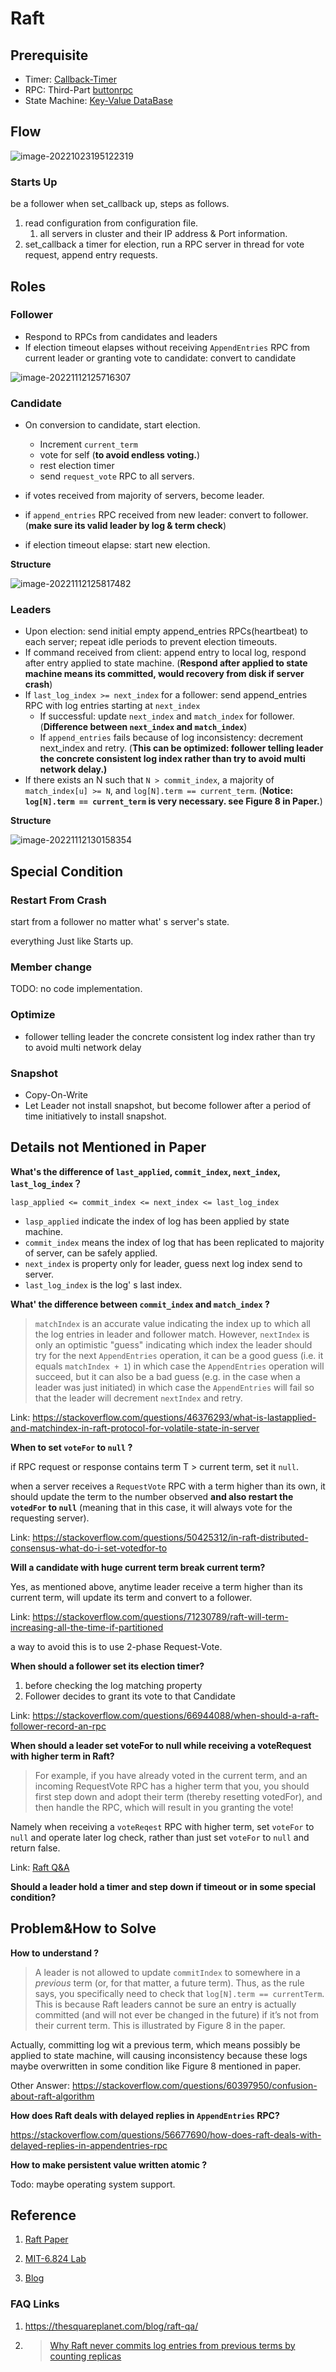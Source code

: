 # Raft

## Prerequisite

* Timer: [Callback-Timer](https://github.com/messenger1th/Callback-Timer)
* RPC: Third-Part [buttonrpc](https://github.com/button-chen/buttonrpc_cpp14) 
* State Machine: [Key-Value DataBase](https://github.com/messenger1th/SkipList)

## Flow

![image-20221023195122319](./README/image-20221023195122319.png)

### Starts Up

be a follower when set_callback up, steps as follows.

1. read configuration from configuration file.
   1. all servers in cluster and their IP address & Port information.
2. set_callback a timer for election, run a RPC server in thread for vote request, append entry requests.





## Roles

### Follower

* Respond to RPCs from candidates and leaders
* If election timeout elapses without receiving `AppendEntries` RPC from current leader or granting vote to candidate: convert to candidate

![image-20221112125716307](./README/image-20221112125716307.png)





### Candidate

* On conversion to candidate, start election.
  * Increment `current_term`
  * vote for self (**to avoid endless voting.**)
  * rest election timer
  * send `request_vote` RPC to all servers.

* if votes received from majority of servers, become leader.
* if `append_entries` RPC received from new leader: convert to follower. (**make sure its valid leader by log & term check**)
* if election timeout elapse: start new election.  



**Structure**

![image-20221112125817482](./README/image-20221112125817482.png)



### Leaders

* Upon election: send initial empty append_entries RPCs(heartbeat) to each server; repeat idle periods to prevent election timeouts.
* If command received from client: append entry to local log, respond after entry applied to state machine. (**Respond after applied to state machine means its committed, would recovery from disk if server crash**)
* If `last_log_index >= next_index` for a follower: send append_entries RPC with log entries starting at `next_index`
  * If successful: update `next_index` and `match_index` for follower. (**Difference between `next_index` and `match_index`**)
  * If `append_entries` fails because of log inconsistency: decrement next_index and retry. (**This can be optimized: follower telling leader the concrete  consistent log index rather than try to avoid multi network delay.)**
* If there exists an N such that `N > commit_index`, a majority of `match_index[u] >= N`, and `log[N].term == current_term`. (**Notice: `log[N].term == current_term` is very necessary. see Figure 8 in Paper.**)



**Structure**

![image-20221112130158354](./README/image-20221112130158354.png)







## Special Condition

### Restart From Crash

start from a follower no matter what' s server's state.

everything Just like Starts up.





### Member change 

TODO: no code implementation.









### Optimize

*  follower telling leader the concrete  consistent log index rather than try to avoid multi network delay

  

### Snapshot

* Copy-On-Write
* Let Leader not install snapshot, but become follower after a period of time initiatively to install snapshot.



## Details not Mentioned in Paper

**What's the difference of `last_applied`, `commit_index`, `next_index`, `last_log_index`？**

`lasp_applied <= commit_index <= next_index <= last_log_index`

* `lasp_applied` indicate the index of log has been applied by state machine.
* `commit_index` means the index of log that has been replicated to majority of server,  can be safely applied.
* `next_index` is property only for leader, guess next log index send to server.
* `last_log_index` is the log' s last index.



**What' the difference between `commit_index` and `match_index` ?**

>  `matchIndex` is an accurate value indicating the index up to which all the log entries in leader and follower match. However, `nextIndex` is only an optimistic "guess" indicating which index the leader should try for the next `AppendEntries` operation, it can be a good guess (i.e. it equals `matchIndex + 1`) in which case the `AppendEntries` operation will succeed, but it can also be a bad guess (e.g. in the case when a leader was just initiated) in which case the `AppendEntries` will fail so that the leader will decrement `nextIndex` and retry.

Link: https://stackoverflow.com/questions/46376293/what-is-lastapplied-and-matchindex-in-raft-protocol-for-volatile-state-in-server



**When to set `voteFor` to `null` ?** 

if RPC request or response contains term T > current term,  set it `null`.

when a server receives a `RequestVote` RPC with a term higher than its own, it should update the term to the number observed **and also restart the `votedFor` to `null`** (meaning that in this case, it will always vote for the requesting server).

Link: https://stackoverflow.com/questions/50425312/in-raft-distributed-consensus-what-do-i-set-votedfor-to



**Will a candidate with huge current term break current term?**

Yes, as mentioned above, anytime leader receive a term higher than its current term, will update its term and convert to a follower.

Link: https://stackoverflow.com/questions/71230789/raft-will-term-increasing-all-the-time-if-partitioned

a way to avoid this is to use 2-phase Request-Vote. 



**When should a follower set its election timer?**

1. before checking the log matching property
2. Follower decides to grant its vote to that Candidate

Link: https://stackoverflow.com/questions/66944088/when-should-a-raft-follower-record-an-rpc





**When should a leader set voteFor to null while receiving a voteRequest with higher term in Raft?**

> For example, if you have already voted in the current term, and an incoming RequestVote RPC has a higher term that you, you should first step down and adopt their term (thereby resetting votedFor), and then handle the RPC, which will result in you granting the vote!

Namely when receiving a `voteReqest` RPC with higher term, set `voteFor` to `null` and operate later log check, rather than just set `voteFor` to `null` and return false.

Link: [Raft Q&A](https://thesquareplanet.com/blog/raft-qa/)



**Should a leader hold a timer and step down if timeout or in some special condition?** 



## Problem&How to Solve

**How to understand ?** 

> A leader is not allowed to update `commitIndex` to somewhere in a *previous* term (or, for that matter, a future term). Thus, as the rule says, you specifically need to check that `log[N].term == currentTerm`. This is because Raft leaders cannot be sure an entry is actually committed (and will not ever be changed in the future) if it’s not from their current term. This is illustrated by Figure 8 in the paper.

Actually, committing log wit a previous term, which  means possibly be applied to state machine,  will causing inconsistency because these logs maybe overwritten in some condition like Figure 8 mentioned in paper.

Other Answer: https://stackoverflow.com/questions/60397950/confusion-about-raft-algorithm



**How does Raft deals with delayed replies in `AppendEntries` RPC?**

https://stackoverflow.com/questions/56677690/how-does-raft-deals-with-delayed-replies-in-appendentries-rpc 



**How to make persistent value written atomic ?** 

Todo: maybe operating system support.





## Reference

1. [Raft Paper](https://raft.github.io/raft.pdf)

2. [MIT-6.824 Lab](https://pdos.csail.mit.edu/6.824/)

3. [Blog](https://thesquareplanet.com/blog/students-guide-to-raft/)

   

### FAQ Links

1. https://thesquareplanet.com/blog/raft-qa/
2. > [Why Raft never commits log entries from previous terms by counting replicas](https://stackoverflow.com/questions/60397950/confusion-about-raft-algorithm)
